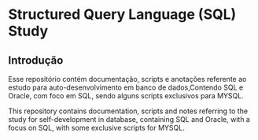 # Structured Query Language (SQL) Study

## Introdução

Esse repositório contém documentação, scripts e anotações referente ao estudo para auto-desenvolvimento em banco de dados,Contendo SQL e Oracle, com foco em SQL, sendo alguns scripts exclusivos para MYSQL.

This repository contains documentation, scripts and notes referring to the study for self-development in database, containing SQL and Oracle, with a focus on SQL, with some exclusive scripts for MYSQL.

